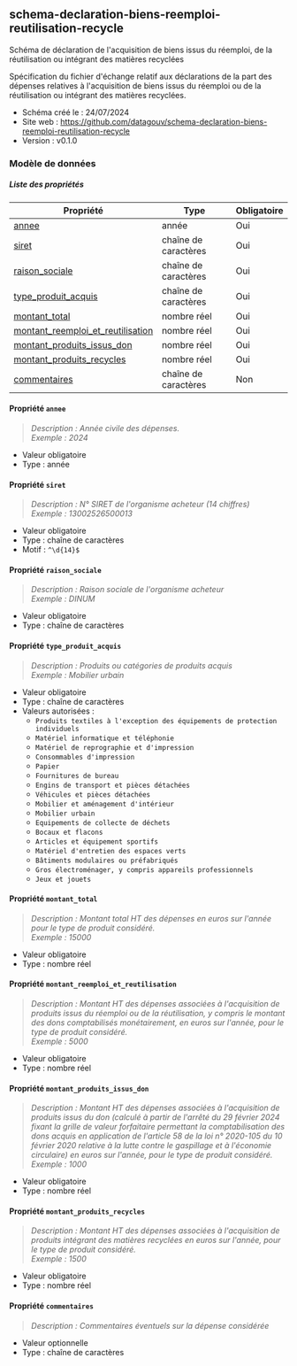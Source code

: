 <MenuSchema />

## schema-declaration-biens-reemploi-reutilisation-recycle

Schéma de déclaration de l'acquisition de biens issus du réemploi, de la réutilisation ou intégrant des matières recyclées

Spécification du fichier d'échange relatif aux déclarations de la part des dépenses relatives à l'acquisition de biens issus du réemploi ou de la réutilisation ou intégrant des matières recyclées.

- Schéma créé le : 24/07/2024
- Site web : https://github.com/datagouv/schema-declaration-biens-reemploi-reutilisation-recycle
- Version : v0.1.0

### Modèle de données


##### Liste des propriétés

| Propriété | Type | Obligatoire |
| -- | -- | -- |
| [annee](#propriete-annee) | année  | Oui |
| [siret](#propriete-siret) | chaîne de caractères  | Oui |
| [raison_sociale](#propriete-raison-sociale) | chaîne de caractères  | Oui |
| [type_produit_acquis](#propriete-type-produit-acquis) | chaîne de caractères  | Oui |
| [montant_total](#propriete-montant-total) | nombre réel  | Oui |
| [montant_reemploi_et_reutilisation](#propriete-montant-reemploi-et-reutilisation) | nombre réel  | Oui |
| [montant_produits_issus_don](#propriete-montant-produits-issus-don) | nombre réel  | Oui |
| [montant_produits_recycles](#propriete-montant-produits-recycles) | nombre réel  | Oui |
| [commentaires](#propriete-commentaires) | chaîne de caractères  | Non |

#### Propriété `annee`

> *Description : Année civile des dépenses.*<br/>*Exemple : 2024*
- Valeur obligatoire
- Type : année

#### Propriété `siret`

> *Description : N° SIRET de l'organisme acheteur (14 chiffres)*<br/>*Exemple : 13002526500013*
- Valeur obligatoire
- Type : chaîne de caractères
- Motif : `^\d{14}$`

#### Propriété `raison_sociale`

> *Description : Raison sociale de l'organisme acheteur*<br/>*Exemple : DINUM*
- Valeur obligatoire
- Type : chaîne de caractères

#### Propriété `type_produit_acquis`

> *Description : Produits ou catégories de produits acquis*<br/>*Exemple : Mobilier urbain*
- Valeur obligatoire
- Type : chaîne de caractères
- Valeurs autorisées : 
    - `Produits textiles à l'exception des équipements de protection individuels`
    - `Matériel informatique et téléphonie`
    - `Matériel de reprographie et d'impression`
    - `Consommables d'impression`
    - `Papier`
    - `Fournitures de bureau`
    - `Engins de transport et pièces détachées`
    - `Véhicules et pièces détachées`
    - `Mobilier et aménagement d'intérieur`
    - `Mobilier urbain`
    - `Equipements de collecte de déchets`
    - `Bocaux et flacons`
    - `Articles et équipement sportifs`
    - `Matériel d'entretien des espaces verts`
    - `Bâtiments modulaires ou préfabriqués`
    - `Gros électroménager, y compris appareils professionnels`
    - `Jeux et jouets`

#### Propriété `montant_total`

> *Description : Montant total HT des dépenses en euros sur l'année pour le type de produit considéré.*<br/>*Exemple : 15000*
- Valeur obligatoire
- Type : nombre réel

#### Propriété `montant_reemploi_et_reutilisation`

> *Description : Montant HT des dépenses associées à l'acquisition de produits issus du réemploi ou de la réutilisation, y compris le montant des dons comptabilisés monétairement, en euros sur l'année, pour le type de produit considéré.*<br/>*Exemple : 5000*
- Valeur obligatoire
- Type : nombre réel

#### Propriété `montant_produits_issus_don`

> *Description : Montant HT des dépenses associées à l'acquisition de produits issus du don (calculé à partir de l'arrêté du 29 février 2024 fixant la grille de valeur forfaitaire permettant la comptabilisation des dons acquis en application de l'article 58 de la loi n° 2020-105 du 10 février 2020 relative à la lutte contre le gaspillage et à l'économie circulaire) en euros sur l'année, pour le type de produit considéré.*<br/>*Exemple : 1000*
- Valeur obligatoire
- Type : nombre réel

#### Propriété `montant_produits_recycles`

> *Description : Montant HT des dépenses associées à l'acquisition de produits intégrant des matières recyclées en euros sur l'année, pour le type de produit considéré.*<br/>*Exemple : 1500*
- Valeur obligatoire
- Type : nombre réel

#### Propriété `commentaires`

> *Description : Commentaires éventuels sur la dépense considérée*
- Valeur optionnelle
- Type : chaîne de caractères
